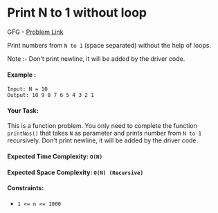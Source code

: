 # Print N to 1 without loop

GFG - [Problem Link](https://www.geeksforgeeks.org/problems/print-n-to-1-without-loop/1)

Print numbers from `N to 1` (space separated) without the help of loops.

Note :- Don't print newline, it will be added by the driver code.

#### Example :

    Input: N = 10
    Output: 10 9 8 7 6 5 4 3 2 1

#### Your Task:

This is a function problem. You only need to complete the function `printNos()` that takes `N` as parameter and prints number from `N to 1` recursively. Don't print newline, it will be added by the driver code.

#### Expected Time Complexity: `O(N)`

#### Expected Space Complexity: `O(N) (Recursive)`

#### Constraints:

-    `1 <= n <= 1000`